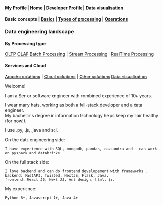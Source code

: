 #### My Profile |  [Home](./README.md) | [Developer Profile](https://venu-mallik.pages.dev) | [Data visualisation](https://climate.pages.dev)

#### Basic concepts |  [Basics](./data_basic.md) | [Types of processing](./types.md) | [Operations](./data_operations.md)

### Data engineering landscape

#### By Processing type

[OLTP](./oltp.md) [OLAP](./olap.md) [Batch Processing](./batch.md) | [Stream Processing](./streams.md) | [RealTime Processing](./realtime.md)

#### Services and Cloud

[Apache solutions](./apache.md) |  [Cloud solutions](./cloud.md) | [Other solutions](./data_services.md) [Data visualisation](./visual.md)


Welcome!

I am a Senior software engineer with combined experience of 10+ years.

I wear many hats, working as both a full-stack developer and a data engineer.\
My bachelor's degree in information technology helps keep my hair healthy (for now!).

I use .py, .js, .java and sql.

On the data engineering side:

    I have experience with SQL, mongodb, pandas, cassandra and i can work on pyspark and databricks.

On the full stack side:

    I love backend and can do frontend developement with frameworks . 
    backend: FastAPI, Twisted, NextJS, Flask, Java.
    frontend: React JS, Next JS, Ant design, html, js.

My experience: 
    
    Python 6+, Javascript 4+, Java 4+


